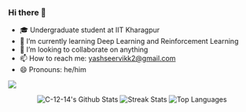 ### Hi there 👋

- 🎓 Undergraduate student at IIT Kharagpur
- 🌱 I’m currently learning Deep Learning and Reinforcement Learning
- 👯 I’m looking to collaborate on anything
- 📫 How to reach me: yashseervikk2@gmail.com
- 😄 Pronouns: he/him

![](https://komarev.com/ghpvc/?username=C-12-14)

<p align=center>
  <img src="https://github-readme-stats.vercel.app/api?username=C-12-14&count_private=true&show_icons=true&theme=github_dark" alt="C-12-14's Github Stats">

  <img src="https://github-readme-streak-stats.herokuapp.com?user=C-12-14&theme=github-dark-blue" alt="Streak Stats">

  <img src="https://github-readme-stats.vercel.app/api/top-langs/?username=C-12-14&layout=compact&theme=github_dark" alt="Top Languages">
</p>
